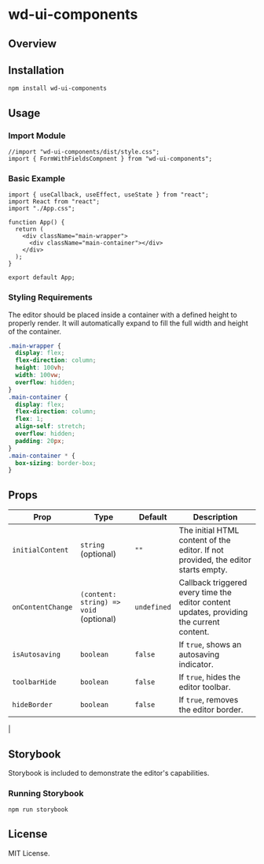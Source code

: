 # wd-ui-components

## Overview

## Installation

```sh
npm install wd-ui-components
```

## Usage

### Import Module

```tsx
//import "wd-ui-components/dist/style.css";
import { FormWithFieldsCompnent } from "wd-ui-components";
```

### Basic Example

```tsx
import { useCallback, useEffect, useState } from "react";
import React from "react";
import "./App.css";

function App() {
  return (
    <div className="main-wrapper">
      <div className="main-container"></div>
    </div>
  );
}

export default App;
```

### Styling Requirements

The editor should be placed inside a container with a defined height to properly render. It will automatically expand to fill the full width and height of the container.

```css
.main-wrapper {
  display: flex;
  flex-direction: column;
  height: 100vh;
  width: 100vw;
  overflow: hidden;
}
.main-container {
  display: flex;
  flex-direction: column;
  flex: 1;
  align-self: stretch;
  overflow: hidden;
  padding: 20px;
}
.main-container * {
  box-sizing: border-box;
}
```

## Props

| Prop              | Type                                   | Default     | Description                                                                              |
| ----------------- | -------------------------------------- | ----------- | ---------------------------------------------------------------------------------------- |
| `initialContent`  | `string` (optional)                    | `""`        | The initial HTML content of the editor. If not provided, the editor starts empty.        |
| `onContentChange` | `(content: string) => void` (optional) | `undefined` | Callback triggered every time the editor content updates, providing the current content. |
| `isAutosaving`    | `boolean`                              | `false`     | If `true`, shows an autosaving indicator.                                                |
| `toolbarHide`     | `boolean`                              | `false`     | If `true`, hides the editor toolbar.                                                     |
| `hideBorder`      | `boolean`                              | `false`     | If `true`, removes the editor border.                                                    |

|

## Storybook

Storybook is included to demonstrate the editor's capabilities.

### Running Storybook

```sh
npm run storybook
```

## License

MIT License.
